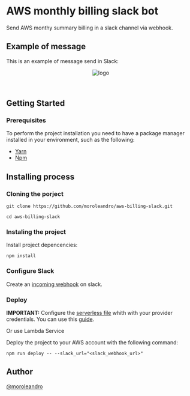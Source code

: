 # AWS monthly billing slack bot

Send AWS monthy summary billing in a slack channel via webhook.


## Example of message
This is an example of message send in Slack:

<p align="center">
  <img src="https://raw.githubusercontent.com/moroleandro/aws-billing-slack/master/assets/example.png" alt="logo" />
</p>
<br>

## Getting Started

### Prerequisites

To perform the project installation you need to have a package manager installed in your environment, such as the following:
* [Yarn](https://yarnpkg.com/pt-BR/)
* [Npm](https://www.npmjs.com)

## Installing process
### Cloning the porject
```
git clone https://github.com/moroleandro/aws-billing-slack.git

cd aws-billing-slack
```

###  Instaling the project
Install project depencencies:

`npm install`

### Configure Slack

Create an [incoming webhook](https://www.slack.com/apps/new/) on slack.

### Deploy
**IMPORTANT:** Configure the [serverless file](./serverless.yml) whith with your provider credentials. You can use this [guide](https://www.serverless.com/framework/docs/providers/aws/guide/credentials#create-an-iam-user-and-access-key). 

Or use Lambda Service 

Deploy the project to your AWS account with the following command:

`npm run deploy -- --slack_url="<slack_webhook_url>"`

## Author
[@moroleandro](https://github.com/moroleandro)

